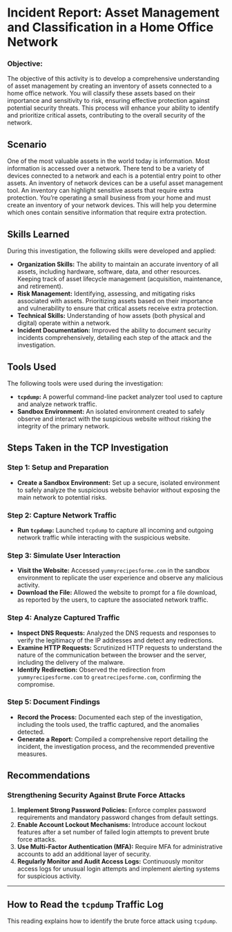 # Incident Report: Asset Management and Classification in a Home Office Network


### Objective:
The objective of this activity is to develop a comprehensive understanding of asset management by creating an inventory of assets connected to a home office network. You will classify these assets based on their importance and sensitivity to risk, ensuring effective protection against potential security threats. This process will enhance your ability to identify and prioritize critical assets, contributing to the overall security of the network.
## Scenario

One of the most valuable assets in the world today is information. Most information is
accessed over a network. There tend to be a variety of devices connected to a network
and each is a potential entry point to other assets.
An inventory of network devices can be a useful asset management tool. An
inventory can highlight sensitive assets that require extra protection.
You’re operating a small business from your home and must create an inventory of your
network devices. This will help you determine which ones contain sensitive information
that require extra protection.

## Skills Learned

During this investigation, the following skills were developed and applied:

- **Organization Skills:** The ability to maintain an accurate inventory of all assets, including hardware, software, data, and other resources. Keeping track of asset lifecycle management (acquisition, maintenance, and retirement).
- **Risk Management:** Identifying, assessing, and mitigating risks associated with assets. Prioritizing assets based on their importance and vulnerability to ensure that critical assets receive extra protection.
- **Technical Skills:** Understanding of how assets (both physical and digital) operate within a network.
- **Incident Documentation:** Improved the ability to document security incidents comprehensively, detailing each step of the attack and the investigation.

## Tools Used

The following tools were used during the investigation:

- **`tcpdump`:** A powerful command-line packet analyzer tool used to capture and analyze network traffic.
- **Sandbox Environment:** An isolated environment created to safely observe and interact with the suspicious website without risking the integrity of the primary network.

## Steps Taken in the TCP Investigation

### Step 1: Setup and Preparation
- **Create a Sandbox Environment:** Set up a secure, isolated environment to safely analyze the suspicious website behavior without exposing the main network to potential risks.
  
### Step 2: Capture Network Traffic
- **Run `tcpdump`:** Launched `tcpdump` to capture all incoming and outgoing network traffic while interacting with the suspicious website.

### Step 3: Simulate User Interaction
- **Visit the Website:** Accessed `yummyrecipesforme.com` in the sandbox environment to replicate the user experience and observe any malicious activity.
- **Download the File:** Allowed the website to prompt for a file download, as reported by the users, to capture the associated network traffic.

### Step 4: Analyze Captured Traffic
- **Inspect DNS Requests:** Analyzed the DNS requests and responses to verify the legitimacy of the IP addresses and detect any redirections.
- **Examine HTTP Requests:** Scrutinized HTTP requests to understand the nature of the communication between the browser and the server, including the delivery of the malware.
- **Identify Redirection:** Observed the redirection from `yummyrecipesforme.com` to `greatrecipesforme.com`, confirming the compromise.

### Step 5: Document Findings
- **Record the Process:** Documented each step of the investigation, including the tools used, the traffic captured, and the anomalies detected.
- **Generate a Report:** Compiled a comprehensive report detailing the incident, the investigation process, and the recommended preventive measures.

## Recommendations

### Strengthening Security Against Brute Force Attacks

1. **Implement Strong Password Policies:** Enforce complex password requirements and mandatory password changes from default settings.
2. **Enable Account Lockout Mechanisms:** Introduce account lockout features after a set number of failed login attempts to prevent brute force attacks.
3. **Use Multi-Factor Authentication (MFA):** Require MFA for administrative accounts to add an additional layer of security.
4. **Regularly Monitor and Audit Access Logs:** Continuously monitor access logs for unusual login attempts and implement alerting systems for suspicious activity.

---

## How to Read the `tcpdump` Traffic Log

This reading explains how to identify the brute force attack using `tcpdump`.
